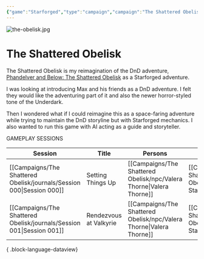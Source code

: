 ```yaml
---
{"game":"Starforged","type":"campaign","campaign":"The Shattered Obelisk","name":"The Shattered Obelisk","character":"[[wraith|Wraith]]","aliases":["TSO"],"cssclasses":["wide"],"locations":"[[The Ebon Maw.canvas|The Ebon Maw]]","dg-publish":true,"title":"The Shattered Obelisk","permalink":"/campaigns/the-shattered-obelisk/index/","dgPassFrontmatter":true,"noteIcon":""}
---
```


![the-obelisk.jpg](/img/user/Campaigns/The%20Shattered%20Obelisk/images/the-obelisk.jpg)

# The Shattered Obelisk

The Shattered Obelisk is my reimagination of the DnD adventure, [Phandelver and Below: The Shattered Obelisk](https://dndstore.wizards.com/us/en/product/820931/phandelver-and-below-the-shattered-obelisk-digital-plus-physical-bundle) as a Starforged adventure. 

I was looking at introducing Max and his friends as a DnD adventure. I felt they would like the adventuring part of it and also the newer horror-styled tone of the Underdark. 

Then  I wondered what if I could reimagine this as a space-faring adventure while trying to maintain the DnD storyline but with Starforged mechanics. I also wanted to run this game with AI acting as a guide and storyteller.




GAMEPLAY SESSIONS


| Session                                                                  | Title                  | Persons                                                                 | Locations                                                                           |
| ------------------------------------------------------------------------ | ---------------------- | ----------------------------------------------------------------------- | ----------------------------------------------------------------------------------- |
| [[Campaigns/The Shattered Obelisk/journals/Session 000\|Session 000]] | Setting Things Up      | [[Campaigns/The Shattered Obelisk/npc/Valera Thorne\|Valera Thorne]] | [[Campaigns/The Shattered Obelisk/locations/Valkyrie Station\|Valkyrie Station]] |
| [[Campaigns/The Shattered Obelisk/journals/Session 001\|Session 001]] | Rendezvous at Valkyrie | [[Campaigns/The Shattered Obelisk/npc/Valera Thorne\|Valera Thorne]] | [[Campaigns/The Shattered Obelisk/locations/Valkyrie Station\|Valkyrie]]         |

{ .block-language-dataview}

